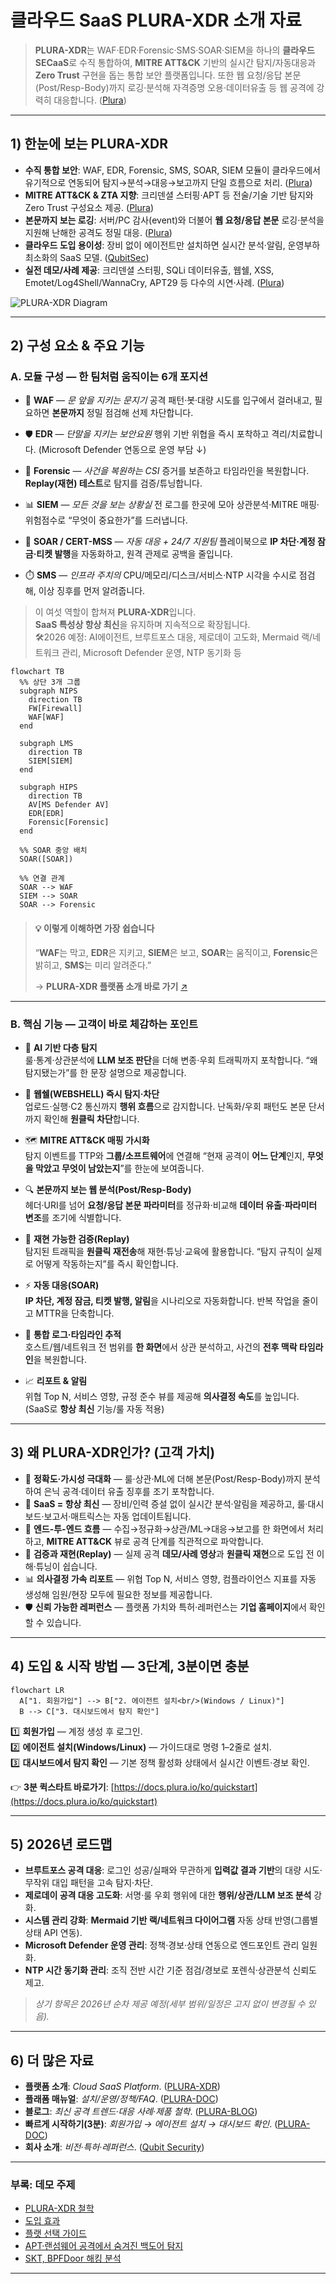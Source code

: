 # 클라우드 SaaS **PLURA-XDR** 소개 자료

> **PLURA-XDR**는 WAF·EDR·Forensic·SMS·SOAR·SIEM을 하나의 **클라우드 SECaaS**로 수직 통합하여, **MITRE ATT\&CK** 기반의 실시간 탐지/자동대응과 **Zero Trust** 구현을 돕는 통합 보안 플랫폼입니다. 또한 웹 요청/응답 본문(Post/Resp-Body)까지 로깅·분석해 자격증명 오용·데이터유출 등 웹 공격에 강력히 대응합니다. ([Plura][1])

---

## 1) 한눈에 보는 PLURA-XDR

* **수직 통합 보안**: WAF, EDR, Forensic, SMS, SOAR, SIEM 모듈이 클라우드에서 유기적으로 연동되어 탐지→분석→대응→보고까지 단일 흐름으로 처리. ([Plura][1])
* **MITRE ATT\&CK & ZTA 지향**: 크리덴셜 스터핑·APT 등 전술/기술 기반 탐지와 Zero Trust 구성요소 제공. ([Plura][1])
* **본문까지 보는 로깅**: 서버/PC 감사(event)와 더불어 **웹 요청/응답 본문** 로깅·분석을 지원해 난해한 공격도 정밀 대응. ([Plura][1])
* **클라우드 도입 용이성**: 장비 없이 에이전트만 설치하면 실시간 분석·알림, 운영부하 최소화의 SaaS 모델. ([QubitSec][2])
* **실전 데모/사례 제공**: 크리덴셜 스터핑, SQLi 데이터유출, 웹쉘, XSS, Emotet/Log4Shell/WannaCry, APT29 등 다수의 시연·사례. ([Plura][1])

![PLURA-XDR Diagram](https://xwaf.io/res/images/feature-1.png)

---

## 2) 구성 요소 & 주요 기능

### A. 모듈 구성 — 한 팀처럼 움직이는 6개 포지션

* 🧱 **WAF** — *문 앞을 지키는 문지기*
  공격 패턴·봇·대량 시도를 입구에서 걸러내고, 필요하면 **본문까지** 정밀 점검해 선제 차단합니다.

* 🛡️ **EDR** — *단말을 지키는 보안요원*
  행위 기반 위협을 즉시 포착하고 격리/치료합니다. (Microsoft Defender 연동으로 운영 부담 ↓)

* 🔎 **Forensic** — *사건을 복원하는 CSI*
  증거를 보존하고 타임라인을 복원합니다. **Replay(재현) 테스트**로 탐지를 검증/튜닝합니다.

* 📊 **SIEM** — *모든 것을 보는 상황실*
  전 로그를 한곳에 모아 상관분석·MITRE 매핑·위험점수로 “무엇이 중요한가”를 드러냅니다.

* 🤖 **SOAR / CERT-MSS** — *자동 대응 + 24/7 지원팀*
  플레이북으로 **IP 차단·계정 잠금·티켓 발행**을 자동화하고, 원격 관제로 공백을 줄입니다.

* ⏱️ **SMS** — *인프라 주치의*
  CPU/메모리/디스크/서비스·NTP 시각을 수시로 점검해, 이상 징후를 먼저 알려줍니다.

> 이 여섯 역할이 합쳐져 **PLURA-XDR**입니다.  
> **SaaS 특성상 항상 최신**을 유지하며 지속적으로 확장됩니다.  
> 🛠️2026 예정: AI에이전트, 브루트포스 대응, 제로데이 고도화, Mermaid 랙/네트워크 관리, Microsoft Defender 운영, NTP 동기화 등

```mermaid
flowchart TB
  %% 상단 3개 그룹
  subgraph NIPS
    direction TB
    FW[Firewall]
    WAF[WAF]
  end

  subgraph LMS
    direction TB
    SIEM[SIEM]
  end

  subgraph HIPS
    direction TB
    AV[MS Defender AV]
    EDR[EDR]
    Forensic[Forensic]
  end

  %% SOAR 중앙 배치
  SOAR([SOAR])

  %% 연결 관계
  SOAR --> WAF
  SIEM --> SOAR
  SOAR --> Forensic
```

> #### 💡 이렇게 이해하면 가장 쉽습니다
>
> “**WAF**는 막고, **EDR**은 지키고, **SIEM**은 보고, **SOAR**는 움직이고, **Forensic**은 밝히고, **SMS**는 미리 알려준다.”
>
> → **PLURA-XDR 플랫폼 소개 바로 가기** [↗️][3]

---

### B. 핵심 기능 — 고객이 바로 체감하는 포인트

* 🤖 **AI 기반 다층 탐지**  
  룰·통계·상관분석에 **LLM 보조 판단**을 더해 변종·우회 트래픽까지 포착합니다. “왜 탐지됐는가”를 한 문장 설명으로 제공합니다.

* 🐚 **웹쉘(WEBSHELL) 즉시 탐지·차단**  
  업로드·실행·C2 통신까지 **행위 흐름**으로 감지합니다. 난독화/우회 패턴도 본문 단서까지 확인해 **원클릭 차단**합니다.

* 🗺️ **MITRE ATT\&CK 매핑 가시화**  
  탐지 이벤트를 TTP와 **그룹/소프트웨어**에 연결해 “현재 공격이 **어느 단계**인지, **무엇을 막았고 무엇이 남았는지**”를 한눈에 보여줍니다.

* 🔍 **본문까지 보는 웹 분석(Post/Resp-Body)**  
  헤더·URI를 넘어 **요청/응답 본문 파라미터**를 정규화·비교해 **데이터 유출·파라미터 변조**를 조기에 식별합니다.

* 🎯 **재현 가능한 검증(Replay)**  
  탐지된 트래픽을 **원클릭 재전송**해 재현·튜닝·교육에 활용합니다. “탐지 규칙이 실제로 어떻게 작동하는지”를 즉시 확인합니다.

* ⚡ **자동 대응(SOAR)**  
  **IP 차단, 계정 잠금, 티켓 발행, 알림**을 시나리오로 자동화합니다. 반복 작업을 줄이고 MTTR을 단축합니다.

* 🧭 **통합 로그·타임라인 추적**  
  호스트/웹/네트워크 전 범위를 **한 화면**에서 상관 분석하고, 사건의 **전후 맥락 타임라인**을 복원합니다.

* 📈 **리포트 & 알림**  
  위협 Top N, 서비스 영향, 규정 준수 뷰를 제공해 **의사결정 속도**를 높입니다. (SaaS로 **항상 최신** 기능/룰 자동 적용)

---

## 3) 왜 PLURA-XDR인가? (고객 가치)

* 🤖 **정확도·가시성 극대화** — 룰·상관·ML에 더해 본문(Post/Resp-Body)까지 분석하여 은닉 공격·데이터 유출 징후를 조기 포착합니다.  
* 🚀 **SaaS = 항상 최신** — 장비/인력 증설 없이 실시간 분석·알림을 제공하고, 룰·대시보드·보고서·매트릭스는 자동 업데이트됩니다.  
* 🔗 **엔드-투-엔드 흐름** — 수집→정규화→상관/ML→대응→보고를 한 화면에서 처리하고, **MITRE ATT&CK** 뷰로 공격 단계를 직관적으로 파악합니다.  
* 🧪 **검증과 재현(Replay)** — 실제 공격 **데모/사례 영상**과 **원클릭 재현**으로 도입 전 이해·튜닝이 쉽습니다.  
* 📊 **의사결정 가속 리포트** — 위협 Top N, 서비스 영향, 컴플라이언스 지표를 자동 생성해 임원/현장 모두에 필요한 정보를 제공합니다.  
* 🛡️ **신뢰 가능한 레퍼런스** — 플랫폼 가치와 특허·레퍼런스는 **기업 홈페이지**에서 확인할 수 있습니다.  


---

## 4) 도입 & 시작 방법 — **3단계, 3분이면 충분**

```mermaid
flowchart LR
  A["1. 회원가입"] --> B["2. 에이전트 설치<br/>(Windows / Linux)"]
  B --> C["3. 대시보드에서 탐지 확인"]
```

1️⃣ **회원가입** — 계정 생성 후 로그인.  
2️⃣ **에이전트 설치(Windows/Linux)** — 가이드대로 명령 1–2줄로 설치.  
3️⃣ **대시보드에서 탐지 확인** — 기본 정책 활성화 상태에서 실시간 이벤트·경보 확인.  

👉 **3분 퀵스타트 바로가기**: [https://docs.plura.io/ko/quickstart](https://docs.plura.io/ko/quickstart)

---

## 5) 2026년 로드맵

* **브루트포스 공격 대응**: 로그인 성공/실패와 무관하게 **입력값 결과 기반**의 대량 시도·무작위 대입 패턴을 고속 탐지·차단.
* **제로데이 공격 대응 고도화**: 서명·룰 우회 행위에 대한 **행위/상관/LLM 보조 분석** 강화.
* **시스템 관리 강화**: **Mermaid 기반 랙/네트워크 다이어그램** 자동 상태 반영(그룹별 상태 API 연동).
* **Microsoft Defender 운영 관리**: 정책·경보·상태 연동으로 엔드포인트 관리 일원화.
* **NTP 시간 동기화 관리**: 조직 전반 시간 기준 점검/경보로 포렌식·상관분석 신뢰도 제고.

> *상기 항목은 2026년 순차 제공 예정(세부 범위/일정은 고지 없이 변경될 수 있음).*

---

## 6) 더 많은 자료

* **플랫폼 소개**: *Cloud SaaS Platform*. ([PLURA-XDR][1])
* **플래폼 매뉴얼**: *설치/운영/정책/FAQ*. ([PLURA-DOC][2])
* **블로그**: *최신 공격 트렌드·대응 사례·제품 철학*. ([PLURA-BLOG][3])
* **빠르게 시작하기(3분)**: *회원가입 → 에이전트 설치 → 대시보드 확인*. ([PLURA-DOC][4])
* **회사 소개**: *비전·특허·레퍼런스*. ([Qubit Security][5])

---

### 부록: 데모 주제

* [PLURA-XDR 철학](https://w.plura.io/index.html?doc=/philosophy/ko/README.md)
* [도입 효과](https://w.plura.io/index.html?doc=/benefits/ko/xdr_custom_value-added_service.md)
* [플랫 선택 가이드](https://w.plura.io/index.html?doc=/benefits/ko/cybersecurity-solution-selection-guide.md)
* [APT·랜섬웨어 공격에서 숨겨진 백도어 탐지](https://w.plura.io/index.html?doc=/benefits/ko/reveal-backdoor.md)
* [SKT, BPFDoor 해킹 분석](https://blog.plura.io/ko/column/skt-hacking-hypothesis/)

---

[1]: https://www.plura.io/ko/ "PLURA-XDR 플랫폼 소개"
[2]: https://docs.plura.io/ko/ "PLURA-XDR 플랫폼 사용자 매뉴얼"
[3]: https://blog.plura.io/ko/ "PLURA-BLOG"
[4]: https://docs.plura.io/ko/quickstart "PLURA-XDR 빠르게 시작하기"
[5]: https://www.qubitsec.com/service "[회사홈페이지] PLURA-XDR Cloud SaaS Cybersecurity Platform"
